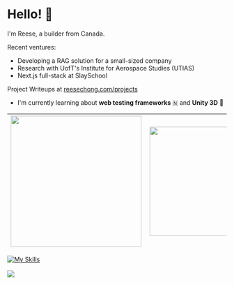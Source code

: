 # Hello! 👋
I'm Reese, a builder from Canada.

Recent ventures:
- Developing a RAG solution for a small-sized company
- Research with UofT's Institute for Aerospace Studies (UTIAS)
- Next.js full-stack at SlaySchool

Project Writeups at [reesechong.com/projects](https://reesechong.com/projects)

- I'm currently learning about **web testing frameworks** 🇳 and **Unity 3D** 🧊

|[<img align="left" src="https://github-readme-stats.vercel.app/api?username=r-chong&show_icons=true&count_private=true&hide_border=true&theme=github_dark" width="300" />](#)|[<img align="left" src="https://github-readme-stats.vercel.app/api/top-langs/?username=r-chong&hide_border=true&layout=compact&theme=github_dark" width="250"/>](#)
|---|---|

[![My Skills](https://skillicons.dev/icons?i=js,ts,react,nextjs,python,nodejs,express,tailwind,java,firebase,mongodb,html,css&perline=18)](https://github.com/r-chong "JavaScript, TypeScript, React JS, Next JS, Python, Node, Express, Tailwind, Python, Java, Firebase, MongoDB, HTML, CSS")
<br/>
<br/>
<img src="https://komarev.com/ghpvc/?username=r-chong"/>
